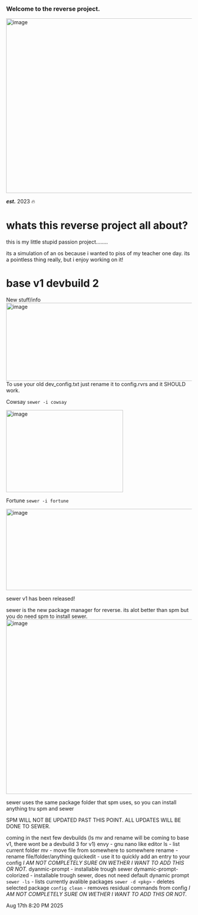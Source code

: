 ### Welcome to the reverse project.
<img width="623" height="474" alt="image" src="https://github.com/user-attachments/assets/adedef8c-a208-4778-b29b-fd6fba3fdfac" />

_**est.**_ 2023 🔥
# whats this reverse project all about?
this is my little stupid passion project........

its a simulation of an os because i wanted to piss of my teacher one day.
its a pointless thing really, but i enjoy working on it!

# base v1 devbuild 2
New stuff/info
<img width="1056" height="212" alt="image" src="https://github.com/user-attachments/assets/45f1681a-1547-4bd5-95db-db1035872979" />
To use your old dev_config.txt just rename it to config.rvrs and it SHOULD work.


Cowsay ```sewer -i cowsay```

<img width="317" height="223" alt="image" src="https://github.com/user-attachments/assets/b9c7f94e-d3e4-4cb0-80a9-fada47c4e0be" />

Fortune ```sewer -i fortune```

<img width="683" height="221" alt="image" src="https://github.com/user-attachments/assets/b114a1da-cfbf-4dee-8cb9-d885243e8566" />



sewer v1 has been released!

sewer is the new package manager for reverse. its alot better than spm but you do need spm to install sewer.
<img width="623" height="474" alt="image" src="https://github.com/user-attachments/assets/097e7288-6731-4faf-8353-ff0ca7765b86" />

sewer uses the same package folder that spm uses, so you can install anything tru spm and sewer

SPM WILL NOT BE UPDATED PAST THIS POINT. ALL UPDATES WILL BE DONE TO SEWER.

coming in the next few devbuilds (ls mv and rename will be coming to base v1, there wont be a devbuild 3 for v1)
envy - gnu nano like editor
ls - list current folder
mv - move file from somewhere to somewhere 
rename - rename file/folder/anything
quickedit - use it to quickly add an entry to your config *I AM NOT COMPLETELY SURE ON WETHER I WANT TO ADD THIS OR NOT.*
dyanmic-prompt - installable trough sewer
dymamic-prompt-colorized - installable trough sewer, does not need default dynamic prompt
```sewer -ls``` - lists currently avalible packages
```sewer -d <pkg>``` - deletes selected package
```config clean``` - removes residual commands from config *I AM NOT COMPLETELY SURE ON WETHER I WANT TO ADD THIS OR NOT.*

Aug 17th 8:20 PM 2025 
